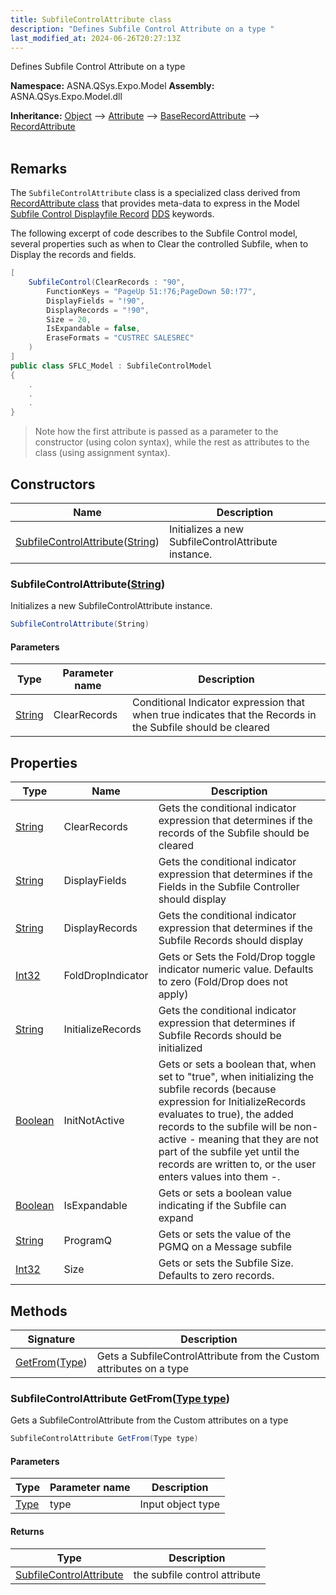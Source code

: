 ```yaml
---
title: SubfileControlAttribute class
description: "Defines Subfile Control Attribute on a type "
last_modified_at: 2024-06-26T20:27:13Z
---
```


Defines Subfile Control Attribute on a type

**Namespace:** ASNA.QSys.Expo.Model
**Assembly:** ASNA.QSys.Expo.Model.dll

**Inheritance:** [Object](https://docs.microsoft.com/en-us/dotnet/api/system.object) --> [Attribute](https://docs.microsoft.com/en-us/dotnet/api/system.attribute) --> [BaseRecordAttribute](/reference/expo/qsys-expo-model/base-record-attribute.html) --> [RecordAttribute](/reference/expo/qsys-expo-model/record-attribute.html)
<br>
<br>

## Remarks

The `SubfileControlAttribute` class is a specialized class derived from [RecordAttribute class](/reference/expo/qsys-expo-model/base-record-attribute.html) that provides meta-data to express in the Model [Subfile Control Displayfile Record](https://www.ibm.com/docs/en/i/7.4?topic=80-sflctl-subfile-control-keyword-display-files) [DDS](https://www.ibm.com/docs/en/i/7.4?topic=dds-display-files) keywords.

The following excerpt of code describes to the Subfile Control model, several properties such as when to Clear the controlled Subfile, when to Display the records and fields.

```cs
[
    SubfileControl(ClearRecords : "90",
        FunctionKeys = "PageUp 51:!76;PageDown 50:!77",
        DisplayFields = "!90",
        DisplayRecords = "!90",
        Size = 20,
        IsExpandable = false,
        EraseFormats = "CUSTREC SALESREC"
    )
]
public class SFLC_Model : SubfileControlModel
{
    .
    .
    .
}
```
>Note how the first attribute is passed as a parameter to the constructor (using colon syntax), while the rest as attributes to the class (using assignment syntax). 


## Constructors

| Name | Description |
| --- | --- |
| [SubfileControlAttribute](#subfilecontrolattributestring)([String](https://docs.microsoft.com/en-us/dotnet/api/system.string)) | Initializes a new SubfileControlAttribute instance.

### SubfileControlAttribute([String](https://docs.microsoft.com/en-us/dotnet/api/system.string))

Initializes a new SubfileControlAttribute instance.

```cs
SubfileControlAttribute(String)
```

#### Parameters

| Type | Parameter name | Description
| --- | --- | ---
| [String](https://docs.microsoft.com/en-us/dotnet/api/system.string) | ClearRecords | Conditional Indicator expression that when true indicates that the Records in the Subfile should be cleared

## Properties

| Type | Name | Description
| --- | --- | --- 
| [String](https://learn.microsoft.com/en-us/dotnet/api/system.string?view=net-8.0) | ClearRecords | Gets the conditional indicator expression that determines if the records of the Subfile should be cleared  |
| [String](https://learn.microsoft.com/en-us/dotnet/api/system.string?view=net-8.0) | DisplayFields | Gets the conditional indicator expression that determines if the Fields in the Subfile Controller should display |
| [String](https://learn.microsoft.com/en-us/dotnet/api/system.string?view=net-8.0) | DisplayRecords | Gets the conditional indicator expression that determines if the Subfile Records should display |
| [Int32](https://learn.microsoft.com/en-us/dotnet/csharp/language-reference/builtin-types/integral-numeric-types) | FoldDropIndicator | Gets or Sets the Fold/Drop toggle indicator numeric value. Defaults to zero (Fold/Drop does not apply) |
| [String](https://learn.microsoft.com/en-us/dotnet/api/system.string?view=net-8.0) | InitializeRecords | Gets the conditional indicator expression that determines if Subfile Records should be initialized |
| [Boolean](https://docs.microsoft.com/en-us/dotnet/api/system.boolean) | InitNotActive | Gets or sets a boolean that, when set to "true", when initializing the subfile records (because expression for InitializeRecords evaluates to true), the added records to the subfile will be non-active - meaning that they are not part of the subfile yet until the records are written to, or the user enters values into them -. |
| [Boolean](https://docs.microsoft.com/en-us/dotnet/api/system.boolean) | IsExpandable | Gets or sets a boolean value indicating if the Subfile can expand |
| [String](https://learn.microsoft.com/en-us/dotnet/api/system.string?view=net-8.0) | ProgramQ | Gets or sets the value of the PGMQ on a Message subfile |
| [Int32](https://learn.microsoft.com/en-us/dotnet/csharp/language-reference/builtin-types/integral-numeric-types) | Size | Gets or sets the Subfile Size. Defaults to zero records. |

## Methods

| Signature | Description |
| --- | --- |
| [GetFrom](#subfilecontrolattribute-getfromtype-type)([Type](https://docs.microsoft.com/en-us/dotnet/api/system.type)) | Gets a SubfileControlAttribute from the Custom attributes on a type

### SubfileControlAttribute GetFrom([Type type](https://docs.microsoft.com/en-us/dotnet/api/system.type))

Gets a SubfileControlAttribute from the Custom attributes on a type

```cs
SubfileControlAttribute GetFrom(Type type)
```

#### Parameters

| Type | Parameter name | Description
| --- | --- | ---
| [Type](https://docs.microsoft.com/en-us/dotnet/api/system.type) | type | Input object type

#### Returns

| Type | Description
| --- | ---
| [SubfileControlAttribute](/reference/expo/qsys-expo-model/subfile-control-attribute.html) | the subfile control attribute
